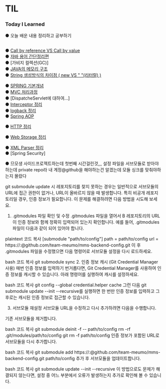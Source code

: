 <h1> TIL
  <h3>Today I Learned </h3>
● 오늘 배운 내용 정리하고 공부하기 <br>

## 
● [Call by reference VS Call by value](https://github.com/JeonDoHyun/TIL/blob/main/JAVA/Callby.md)<BR>
● [자바 용어 간단정리편](https://github.com/JeonDoHyun/TIL/blob/main/JAVA/JAVA%20%EC%9A%A9%EC%96%B4%20%EB%B0%8F%20%EA%B0%9C%EB%85%90%20%EA%B0%84%EB%8B%A8%EC%A0%95%EB%A6%AC.md)<BR>
●  [가비지 컬렉션(GC)] <BR>
●  [JAVA의 메모리 구조 ](https://github.com/JeonDoHyun/TIL/blob/main/JAVA/JAVA%EC%9D%98%20%EB%A9%94%EB%AA%A8%EB%A6%AC%EA%B5%AC%EC%A1%B0.md) <BR>
● [String 생성방식의 차이점 ( new VS " "(리터럴) )](https://github.com/JeonDoHyun/TIL/blob/main/JAVA/String%20%EC%83%9D%EC%84%B1%20%EB%B0%A9%EC%8B%9D%EC%9D%98%20%EC%B0%A8%EC%9D%B4%EC%A0%90.md)  <BR>

● [SPRING 기본개념](https://github.com/JeonDoHyun/TIL/blob/main/Spring/SPRING%20%EA%B0%9C%EB%85%90%EC%A0%95%EB%A6%AC.md)<br>
● [MVC 처리과정](https://github.com/JeonDoHyun/TIL/blob/main/Spring/MVC%20%EC%B2%98%EB%A6%AC%EA%B3%BC%EC%A0%95.md) <BR>
● [DispatcheServlet에 대하여...] <BR>
● [Interceptor 정리](https://github.com/JeonDoHyun/TIL/blob/main/Spring/%EC%9D%B8%ED%84%B0%EC%85%89%ED%84%B0%20%EC%A0%95%EB%A6%AC.md) <BR>
● [logback 정리](https://github.com/JeonDoHyun/TIL/blob/main/Spring/logBack%20%EC%A0%95%EB%A6%AC.md)  <BR>
● [Spring AOP](https://github.com/JeonDoHyun/TIL/blob/main/Spring/logBack%20%EC%A0%95%EB%A6%AC.md)  <BR>

● [HTTP 정리](https://github.com/JeonDoHyun/TIL/blob/main/WEB/HTTP%20%EC%A0%95%EB%A6%AC.md)<br>

● [Web Storage 정리](https://github.com/JeonDoHyun/TIL/blob/main/WEB/WebStorage%20%EC%A0%95%EB%A6%AC.md)<br>

● [XML Parser 정리](https://github.com/JeonDoHyun/TIL/blob/main/WEB/HTTP%20%EC%A0%95%EB%A6%AC.md)<br>
● [Spring Security]

● 므모생 사이드프로젝트하는데 첫번째 시간걸린것,,,
설정 파일을 서브모듈로 받아야하는데 private repo라 내 계정@github을 해야하는건 알겠는데 모듈 싱크를 맞춰야하는지 몰랐다 <br>

git submodule update 시 레포지토리를 찾지 못하는 경우는 일반적으로 서브모듈의 URL에 접근 권한이 없거나, URL이 올바르지 않을 때 발생합니다. 특히 비공개 레포지토리일 경우, 인증 정보가 필요합니다. 이 문제를 해결하려면 다음 방법을 시도해 보세요.

1. .gitmodules 파일 확인 및 수정
.gitmodules 파일을 열어서 B 레포지토리의 URL이 인증 정보와 함께 정확히 입력되어 있는지 확인합니다. 예를 들어, .gitmodules 파일이 다음과 같이 되어 있어야 합니다.

plaintext
코드 복사
[submodule "path/to/config"]
    path = path/to/config
    url = https://<username>:<token>@github.com/team-meumo/mms-backend-config.git
이 후 .gitmodules 파일을 수정했으면 다음 명령어로 서브모듈 설정을 다시 로드하세요.

bash
코드 복사
git submodule sync
2. 인증 정보 캐시 (Git Credential Manager 사용)
매번 인증 정보를 입력하기 번거롭다면, Git Credential Manager를 사용하여 인증 정보를 캐시할 수 있습니다. 아래 명령어를 실행하여 캐시를 설정하세요.

bash
코드 복사
git config --global credential.helper cache
그런 다음 git submodule update --init --recursive를 실행하면 한 번만 인증 정보를 입력하고 그 후로는 캐시된 인증 정보로 접근할 수 있습니다.

3. 서브모듈 재설정
서브모듈 URL을 수정하고 다시 추가하려면 다음을 수행합니다.

기존 서브모듈을 제거합니다.

bash
코드 복사
git submodule deinit -f -- path/to/config
rm -rf .git/modules/path/to/config
git rm -f path/to/config
인증 정보가 포함된 URL로 서브모듈을 다시 추가합니다.

bash
코드 복사
git submodule add https://<username>:<token>@github.com/team-meumo/mms-backend-config.git path/to/config
추가 후 서브모듈을 업데이트합니다.

bash
코드 복사
git submodule update --init --recursive
이 방법으로도 문제가 해결되지 않는다면, 설정 중 어느 부분에서 오류가 발생하는지 추가로 확인해 볼 수 있습니다.
